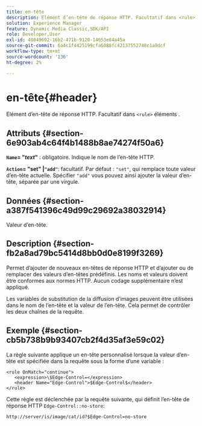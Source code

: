 ```yaml
---
title: en-tête
description: Elément d’en-tête de réponse HTTP. Facultatif dans <rule> éléments .
solution: Experience Manager
feature: Dynamic Media Classic,SDK/API
role: Developer,User
exl-id: 40849602-16b2-471b-9128-14653e84a45a
source-git-commit: 6a4c1f4425199cfa6088fc42137552748c1a9dcf
workflow-type: tm+mt
source-wordcount: '136'
ht-degree: 2%

---
```


# en-tête{#header}

Elément d’en-tête de réponse HTTP. Facultatif dans `<rule>` éléments .

## Attributs {#section-6e903ab4c64f4b1488b8ae74274f50a6}

**`Name`= &quot;*text*&quot;** : obligatoire. Indique le nom de l’en-tête HTTP.

**`Action`= &quot;set&quot; |`"add"`**: facultatif. Par défaut : `"set"`, qui remplace toute valeur d’en-tête actuelle. Spécifier `"add"` vous pouvez ainsi ajouter la valeur d’en-tête, séparée par une virgule.

## Données {#section-a387f541396c49d99c29692a38032914}

Valeur d’en-tête.

## Description {#section-fb2a8ad79bc5414d8bb0d0e8199f3269}

Permet d’ajouter de nouveaux en-têtes de réponse HTTP et d’ajouter ou de remplacer des valeurs d’en-têtes prédéfinis. Les noms et valeurs doivent être conformes aux normes HTTP. Aucun codage supplémentaire n’est appliqué.

Les variables de substitution de la diffusion d’images peuvent être utilisées dans le nom de l’en-tête et la valeur de l’en-tête. Cela permet de contrôler les deux chaînes de la requête.

## Exemple {#section-cb5b738b9b93407cb2f4d35af3e59c02}

La règle suivante applique un en-tête personnalisé lorsque la valeur d’en-tête est spécifiée dans la requête sous la forme d’une variable :

```
<rule OnMatch="continue">
   <expression>\$Edge-Control=</expression>
   <header Name="Edge-Control">$Edge-Control$</header>
</rule>
```

Cette règle est déclenchée par la requête suivante, qui définit l’en-tête de réponse HTTP `Edge-Control::no-store`:

`http://server/is/image/cat/id?$Edge-Control=no-store`
